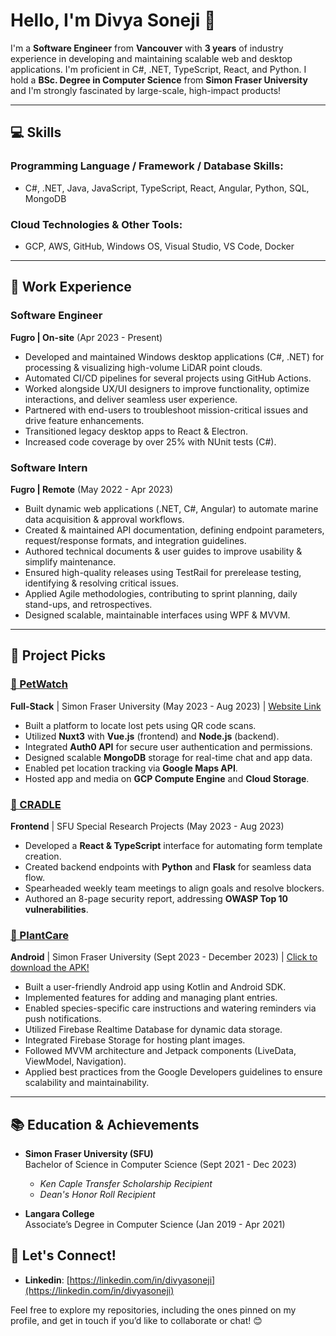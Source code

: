 # Hello, I'm Divya Soneji 👋

I'm a **Software Engineer** from **Vancouver** with **3 years** of industry experience in developing and maintaining scalable web and desktop applications. I'm proficient in C#, .NET, TypeScript, React, and Python. I hold a **BSc. Degree in Computer Science** from **Simon Fraser University** and I'm strongly fascinated by large-scale, high-impact products!

---

## 💻 Skills

### **Programming Language / Framework / Database Skills:**
- C#, .NET, Java, JavaScript, TypeScript,  React, Angular, Python, SQL, MongoDB

### **Cloud Technologies & Other Tools:**
- GCP, AWS, GitHub, Windows OS, Visual Studio, VS Code, Docker

---

## 💼 Work Experience

### **Software Engineer**  
**Fugro | On-site** (Apr 2023 - Present)  
- Developed and maintained Windows desktop applications (C#, .NET) for processing & visualizing high-volume LiDAR point clouds.
- Automated CI/CD pipelines for several projects using GitHub Actions.
- Worked alongside UX/UI designers to improve functionality, optimize interactions, and deliver seamless user experience.
- Partnered with end-users to troubleshoot mission-critical issues and drive feature enhancements.
- Transitioned legacy desktop apps to React & Electron.
- Increased code coverage by over 25% with NUnit tests (C#).

### **Software Intern**  
**Fugro | Remote** (May 2022 - Apr 2023)  
- Built dynamic web applications (.NET, C#, Angular) to automate marine data acquisition & approval workflows.
- Created & maintained API documentation, defining endpoint parameters, request/response formats, and integration guidelines.
- Authored technical documents & user guides to improve usability & simplify maintenance.
- Ensured high-quality releases using TestRail for prerelease testing, identifying & resolving critical issues.
- Applied Agile methodologies, contributing to sprint planning, daily stand-ups, and retrospectives.
- Designed scalable, maintainable interfaces using WPF & MVVM.

---

## 🚀 Project Picks

### **[🔗 PetWatch](https://github.com/SFU-CMPT372-Team5/PetWatch)**  
**Full-Stack** | Simon Fraser University (May 2023 - Aug 2023) | [Website Link](https://petwatch.website/) 
- Built a platform to locate lost pets using QR code scans.  
- Utilized **Nuxt3** with **Vue.js** (frontend) and **Node.js** (backend).  
- Integrated **Auth0 API** for secure user authentication and permissions.  
- Designed scalable **MongoDB** storage for real-time chat and app data.  
- Enabled pet location tracking via **Google Maps API**.  
- Hosted app and media on **GCP Compute Engine** and **Cloud Storage**.

### **[🔗 CRADLE](https://github.com/drbfraser/CRADLE-Platform)**  
**Frontend** | SFU Special Research Projects (May 2023 - Aug 2023)
- Developed a **React & TypeScript** interface for automating form template creation.  
- Created backend endpoints with **Python** and **Flask** for seamless data flow.  
- Spearheaded weekly team meetings to align goals and resolve blockers.  
- Authored an 8-page security report, addressing **OWASP Top 10 vulnerabilities**.

### **[🔗 PlantCare](https://github.com/CMPT362-PlantCare/PlantCare)**
**Android** | Simon Fraser University (Sept 2023 - December 2023)  | [Click to download the APK!](https://cmpt362-plantcare.github.io/ShowcaseWebsite/PlantCare.zip)
- Built a user-friendly Android app using Kotlin and Android SDK.
- Implemented features for adding and managing plant entries.
- Enabled species-specific care instructions and watering reminders via push notifications.
- Utilized Firebase Realtime Database for dynamic data storage.
- Integrated Firebase Storage for hosting plant images.
- Followed MVVM architecture and Jetpack components (LiveData, ViewModel, Navigation).
- Applied best practices from the Google Developers guidelines to ensure scalability and maintainability.
  
---

## 📚 Education & Achievements

- **Simon Fraser University (SFU)**  
  Bachelor of Science in Computer Science (Sept 2021 - Dec 2023)  
  - _Ken Caple Transfer Scholarship Recipient_
  - _Dean's Honor Roll Recipient_

- **Langara College**  
  Associate’s Degree in Computer Science (Jan 2019 - Apr 2021)  

## 🌟 Let's Connect!

- **Linkedin**: [https://linkedin.com/in/divyasoneji](https://linkedin.com/in/divyasoneji)
  

Feel free to explore my repositories, including the ones pinned on my profile, and get in touch if you’d like to collaborate or chat! 😊

